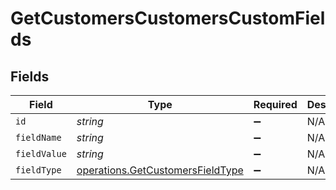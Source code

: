# GetCustomersCustomersCustomFields


## Fields

| Field                                                                                | Type                                                                                 | Required                                                                             | Description                                                                          |
| ------------------------------------------------------------------------------------ | ------------------------------------------------------------------------------------ | ------------------------------------------------------------------------------------ | ------------------------------------------------------------------------------------ |
| `id`                                                                                 | *string*                                                                             | :heavy_minus_sign:                                                                   | N/A                                                                                  |
| `fieldName`                                                                          | *string*                                                                             | :heavy_minus_sign:                                                                   | N/A                                                                                  |
| `fieldValue`                                                                         | *string*                                                                             | :heavy_minus_sign:                                                                   | N/A                                                                                  |
| `fieldType`                                                                          | [operations.GetCustomersFieldType](../../models/operations/getcustomersfieldtype.md) | :heavy_minus_sign:                                                                   | N/A                                                                                  |